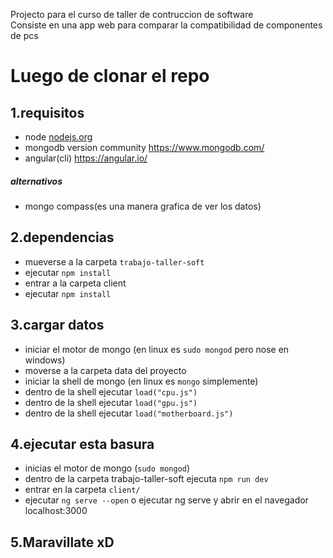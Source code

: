 Projecto para el curso de taller de contruccion de software    
Consiste en una app web para comparar la compatibilidad de componentes
de pcs

# Luego de clonar el repo


## 1.requisitos

+ node [nodejs.org](https://nodejs.org/en/)
+ mongodb version community <https://www.mongodb.com/> 
+ angular(cli) <https://angular.io/>
##### alternativos
+ mongo compass(es una manera grafica de ver los datos)
## 2.dependencias
+ mueverse a la carpeta `trabajo-taller-soft`
+ ejecutar `npm install`
+ entrar a la carpeta client 
+ ejecutar `npm install`
## 3.cargar datos
+ iniciar el motor de mongo (en linux es `sudo mongod`  pero nose en windows)
+ moverse a la carpeta data del proyecto
+ iniciar la shell de mongo (en linux es `mongo` simplemente)
+ dentro de la shell ejecutar ` load("cpu.js") `
+ dentro de la shell ejecutar ` load("gpu.js") `
+ dentro de la shell ejecutar ` load("motherboard.js") `
## 4.ejecutar esta basura
+ inicias el motor de mongo (` sudo mongod `)
+ dentro de la carpeta trabajo-taller-soft ejecuta ` npm run dev `
+ entrar en la carpeta ` client/ `
+ ejecutar ` ng serve --open `  o ejecutar ng serve y abrir en el navegador localhost:3000
## 5.Maravillate xD

